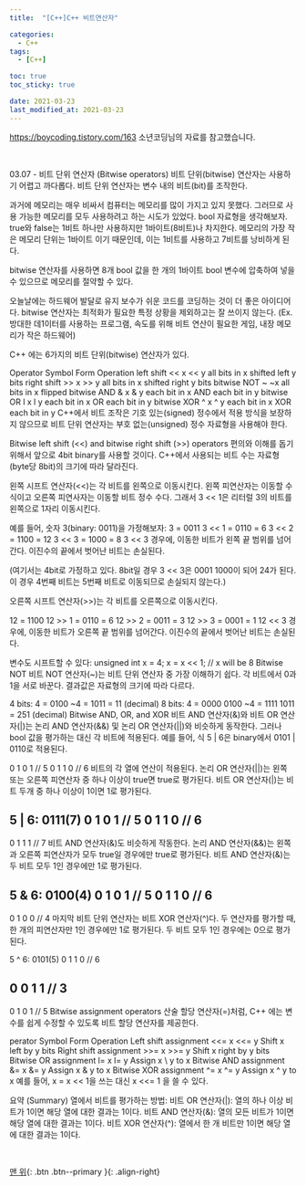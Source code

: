 ```yaml
---
title:  "[C++]C++ 비트연산자" 

categories:
  - C++
tags:
  - [C++]

toc: true
toc_sticky: true

date: 2021-03-23
last_modified_at: 2021-03-23
---
```

https://boycoding.tistory.com/163 소년코딩님의 자료를 참고했습니다.

<br>

03.07 - 비트 단위 연산자 (Bitwise operators)
비트 단위(bitwise) 연산자는 사용하기 어렵고 까다롭다. 비트 단위 연산자는 변수 내의 비트(bit)를 조작한다.

과거에 메모리는 매우 비싸서 컴퓨터는 메모리를 많이 가지고 있지 못했다. 그러므로 사용 가능한 메모리를 모두 사용하려고 하는 시도가 있었다. bool 자료형을 생각해보자. true와 false는 1비트 하나만 사용하지만 1바이트(8비트)나 차지한다. 메모리의 가장 작은 메모리 단위는 1바이트 이기 때문인데, 이는 1비트를 사용하고 7비트를 낭비하게 된다.

bitwise 연산자를 사용하면 8개 bool 값을 한 개의 1바이트 bool 변수에 압축하여 넣을 수 있으므로 메모리를 절약할 수 있다.

오늘날에는 하드웨어 발달로 유지 보수가 쉬운 코드를 코딩하는 것이 더 좋은 아이디어다. bitwise 연산자는 최적화가 필요한 특정 상황을 제외하고는 잘 쓰이지 않는다. (Ex. 방대한 데1이터를 사용하는 프로그램, 속도를 위해 비트 연산이 필요한 게임, 내장 메모리가 작은 하드웨어)

C++ 에는 6가지의 비트 단위(bitwise) 연산자가 있다.

Operator	Symbol	Form	Operation
left shift	<<	x << y	all bits in x shifted left y bits
right shift	>>	x >> y	all bits in x shifted right y bits
bitwise NOT	~	~x	all bits in x flipped
bitwise AND	&	x & y	each bit in x AND each bit in y
bitwise OR	l	x l y	each bit in x OR each bit in y
bitwise XOR	^	x ^ y	each bit in x XOR each bit in y
C++에서 비트 조작은 기호 있는(signed) 정수에서 적용 방식을 보장하지 않으므로 비트 단위 연산자는 부호 없는(unsigned) 정수 자료형을 사용해야 한다.

Bitwise left shift (<<) and bitwise right shift (>>) operators
편의와 이해를 돕기 위해서 앞으로 4bit binary를 사용할 것이다. C++에서 사용되는 비트 수는 자료형(byte당 8bit)의 크기에 따라 달라진다.

왼쪽 시프트 연산자(<<)는 각 비트를 왼쪽으로 이동시킨다. 왼쪽 피연산자는 이동할 수식이고 오른쪽 피연사자는 이동할 비트 정수 수다. 그래서 3 << 1은 리터럴 3의 비트를 왼쪽으로 1자리 이동시킨다.

예를 들어, 숫자 3(binary: 0011)을 가정해보자:
3 = 0011
3 << 1 = 0110 = 6
3 << 2 = 1100 = 12
3 << 3 = 1000 = 8
3 << 3 경우에, 이동한 비트가 왼쪽 끝 범위를 넘어간다. 이진수의 끝에서 벗어난 비트는 손실된다.

(여기서는 4bit로 가정하고 있다. 8bit일 경우 3 << 3은 0001 1000이 되어 24가 된다. 이 경우 4번째 비트는 5번째 비트로 이동되므로 손실되지 않는다.)

오른쪽 시프트 연산자(>>)는 각 비트를 오른쪽으로 이동시킨다.

12 = 1100
12 >> 1 = 0110 = 6
12 >> 2 = 0011 = 3
12 >> 3 = 0001 = 1
12 << 3 경우에, 이동한 비트가 오른쪽 끝 범위를 넘어간다. 이진수의 끝에서 벗어난 비트는 손실된다.

변수도 시프트할 수 있다:
unsigned int x = 4;
x = x << 1; // x will be 8
Bitwise NOT
비트 NOT 연산자(~)는 비트 단위 연산자 중 가장 이해하기 쉽다. 각 비트에서 0과 1을 서로 바꾼다. 결과값은 자료형의 크기에 따라 다르다.

4 bits:
4 = 0100
~4 = 1011 = 11 (decimal)
8 bits:
4 = 0000 0100
~4 = 1111 1011 = 251 (decimal)
Bitwise AND, OR, and XOR
비트 AND 연산자(&)와 비트 OR 연산자(|)는 논리 AND 연산자(&&) 및 논리 OR 연산자(||)와 비슷하게 동작한다. 그러나 bool 값을 평가하는 대신 각 비트에 적용된다. 예를 들어, 식 5 | 6은 binary에서 0101 | 0110로 적용된다.

0 1 0 1 // 5
0 1 1 0 // 6
비트의 각 열에 연산이 적용된다. 논리 OR 연산자(||)는 왼쪽 또는 오른쪽 피연산자 중 하나 이상이 true면 true로 평가된다. 비트 OR 연산자(|)는 비트 두개 중 하나 이상이 1이면 1로 평가된다.

5 | 6: 0111(7)
0 1 0 1 // 5
0 1 1 0 // 6
-------
0 1 1 1 // 7
비트 AND 연산자(&)도 비슷하게 작동한다. 논리 AND 연산자(&&)는 왼쪽과 오른쪽 피연산자가 모두 true일 경우에만 true로 평가된다. 비트 AND 연산자(&)는 두 비트 모두 1인 경우에만 1로 평가된다.

5 & 6: 0100(4)
0 1 0 1 // 5
0 1 1 0 // 6
--------
0 1 0 0 // 4
마지막 비트 단위 연산자는 비트 XOR 연산자(^)다. 두 연산자를 평가할 때, 한 개의 피연산자만 1인 경우에만 1로 평가된다. 두 비트 모두 1인 경우에는 0으로 평가된다.

5 ^ 6: 0101(5)
0 1 1 0 // 6

0 0 1 1 // 3
-------
0 1 0 1 // 5
Bitwise assignment operators
산술 할당 연산자(=)처럼, C++ 에는 변수를 쉽게 수정할 수 있도록 비트 할당 연산자를 제공한다.

perator	Symbol	Form	Operation
Left shift assignment	<<=	x <<= y	Shift x left by y bits
Right shift assignment	>>=	x >>= y	Shift x right by y bits
Bitwise OR assignment	l=	x l= y	Assign x \	y to x
Bitwise AND assignment	&=	x &= y	Assign x & y to x
Bitwise XOR assignment	^=	x ^= y	Assign x ^ y to x
예를 들어, x = x << 1을 쓰는 대신 x <<= 1 을 쓸 수 있다.

요약 (Summary)
열에서 비트를 평가하는 방법:
비트 OR 연산자(|): 열의 하나 이상 비트가 1이면 해당 열에 대한 결과는 1이다.
비트 AND 연산자(&): 열의 모든 비트가 1이면 해당 열에 대한 결과는 1이다.
비트 XOR 연산자(^): 열에서 한 개 비트만 1이면 해당 열에 대한 결과는 1이다.

<br>

[맨 위](#){: .btn .btn--primary }{: .align-right}